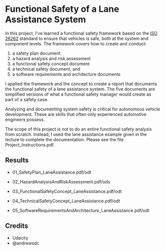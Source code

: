 # Functional Safety of a Lane Assistance System

In this project, I've learned a functional safety framework based on the [ISO 26262](https://www.iso.org/standard/43464.html) standard to ensure that vehicles is safe, both at the system and component levels. The framework covers how to create and conduct:

1. a safety plan document
2. a hazard analysis and risk assessment
3. a functional safety concept document
4. a technical safety document, and
5. a software requirements and architecture documents

I applied the framework and the concept to create a report that documents the functional safety of a lane assistance system. The five documents are simplified versions of what a functional safety manager would create as part of a safety case. 

Analyzing and documenting system safety is critical for autonomous vehicle development. These are skills that often only experienced automotive engineers possess.

The scope of this project is not to do an entire functional safety analysis from scratch. Instead, I used the lane assistance example given in the lecture to complete the documentation. Please see the file Project_Instructions.pdf.

## Results

* 01_SafetyPlan_LaneAssistance.pdf/odt

* 02_HazardAnalysisAndRiskAssessment.pdf/ods

* 03_FunctionalSafetyConcept_LaneAssistance.pdf/odt

* 04_TechnicalSafetyConcept_LaneAssistance.pdf/odt

* 05_SoftwareRequirementsAndArchitecture_LaneAssistance.pdf/odt


## Credits

* Udacity
* @andrewsdc